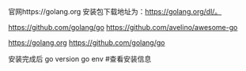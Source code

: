 官网https://golang.org
安装包下载地址为：https://golang.org/dl/。

https://github.com/golang/go
https://github.com/avelino/awesome-go

https://golang.org
https://github.com/golang/go


安装完成后
go version
go env  #查看安装信息

